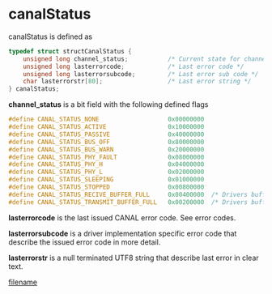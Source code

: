 # canalStatus

canalStatus is defined as

```c
typedef struct structCanalStatus {
    unsigned long channel_status;           /* Current state for channel */
    unsigned long lasterrorcode;            /* Last error code */
    unsigned long lasterrorsubcode;         /* Last error sub code */
    char lasterrorstr[80];                  /* Last error string */
} canalStatus;
```

**channel_status** is a bit field with the following defined flags

```c
#define CANAL_STATUS_NONE                   0x00000000
#define CANAL_STATUS_ACTIVE                 0x10000000
#define CANAL_STATUS_PASSIVE                0x40000000
#define CANAL_STATUS_BUS_OFF                0x80000000
#define CANAL_STATUS_BUS_WARN               0x20000000
#define CANAL_STATUS_PHY_FAULT              0x08000000
#define CANAL_STATUS_PHY_H                  0x04000000
#define CANAL_STATUS_PHY_L                  0x02000000
#define CANAL_STATUS_SLEEPING               0x01000000
#define CANAL_STATUS_STOPPED                0x00800000
#define CANAL_STATUS_RECIVE_BUFFER_FULL	    0x00400000  /* Drivers buffer */
#define CANAL_STATUS_TRANSMIT_BUFFER_FULL   0x00200000  /* Drivers buffer */
```

**lasterrorcode** is the last issued CANAL error code. See error codes.

**lasterrorsubcode** is a driver implementation specific error code that describe the issued error code in more detail.

**lasterrorstr** is a null terminated UTF8 string that describe last error in clear text.

[filename](./bottom_copyright.md ':include')